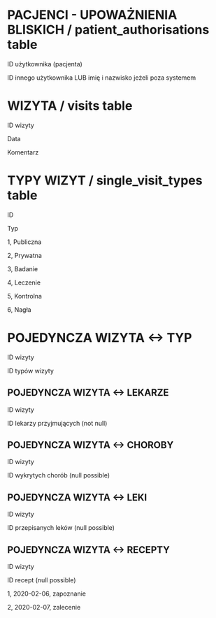 PACJENCI - UPOWAŻNIENIA BLISKICH / **patient_authorisations** table
=

ID użytkownika (pacjenta)

ID innego użytkownika LUB imię i nazwisko jeżeli poza systemem

WIZYTA / **visits** table
=

ID wizyty

Data

Komentarz

TYPY WIZYT / **single_visit_types** table
=

ID

Typ

1, Publiczna

2, Prywatna

3, Badanie

4, Leczenie

5, Kontrolna

6, Nagła

POJEDYNCZA WIZYTA <-> TYP
=

ID wizyty

ID typów wizyty

POJEDYNCZA WIZYTA <-> LEKARZE
-

ID wizyty

ID lekarzy przyjmujących (not null)

POJEDYNCZA WIZYTA <-> CHOROBY
-

ID wizyty

ID wykrytych chorób (null possible)

POJEDYNCZA WIZYTA <-> LEKI
-

ID wizyty

ID przepisanych leków (null possible)

POJEDYNCZA WIZYTA <-> RECEPTY
-

ID wizyty

ID recept (null possible)

1, 2020-02-06, zapoznanie

2, 2020-02-07, zalecenie